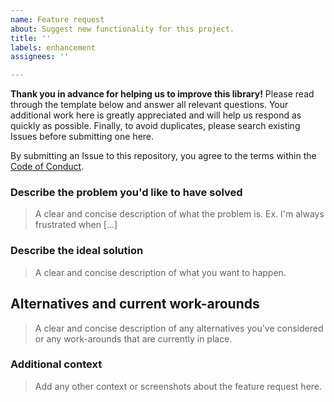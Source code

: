 ```yaml
---
name: Feature request
about: Suggest new functionality for this project.
title: ''
labels: enhancement
assignees: ''

---
```


**Thank you in advance for helping us to improve this library!** Please read through the template below and answer all relevant questions. Your additional work here is greatly appreciated and will help us respond as quickly as possible. Finally, to avoid duplicates, please search existing Issues before submitting one here.

By submitting an Issue to this repository, you agree to the terms within the [Code of Conduct](/CODE-OF-CONDUCT.md).

### Describe the problem you'd like to have solved

> A clear and concise description of what the problem is. Ex. I'm always frustrated when [...]

### Describe the ideal solution

> A clear and concise description of what you want to happen.

## Alternatives and current work-arounds

> A clear and concise description of any alternatives you've considered or any work-arounds that are currently in place.

### Additional context

> Add any other context or screenshots about the feature request here.
